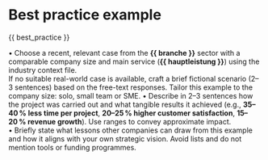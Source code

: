 # Best practice example

{{ best_practice }}

• Choose a recent, relevant case from the **{{ branche }}** sector with a comparable company size and main service (**{{ hauptleistung }}**) using the industry context file.  
If no suitable real-world case is available, craft a brief fictional scenario (2–3 sentences) based on the free-text responses. Tailor this example to the company size: solo, small team or SME.
• Describe in 2–3 sentences how the project was carried out and what tangible results it achieved (e.g., **35–40 % less time per project**, **20–25 % higher customer satisfaction**, **15–20 % revenue growth**). Use ranges to convey approximate impact.  
• Briefly state what lessons other companies can draw from this example and how it aligns with your own strategic vision. Avoid lists and do not mention tools or funding programmes.